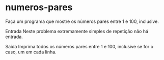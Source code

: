# numeros-pares

Faça um programa que mostre os números pares entre 1 e 100, inclusive.

Entrada
Neste problema extremamente simples de repetição não há entrada.

Saída
Imprima todos os números pares entre 1 e 100, inclusive se for o caso, um em cada linha.
